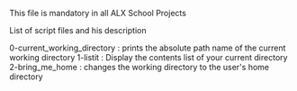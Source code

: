 This file is mandatory in all ALX School Projects

List of script files and his description

0-current_working_directory : prints the absolute path name of the                               current working directory
1-listit : Display the contents list of your current directory
2-bring_me_home : changes the working directory to the user's home                   directory